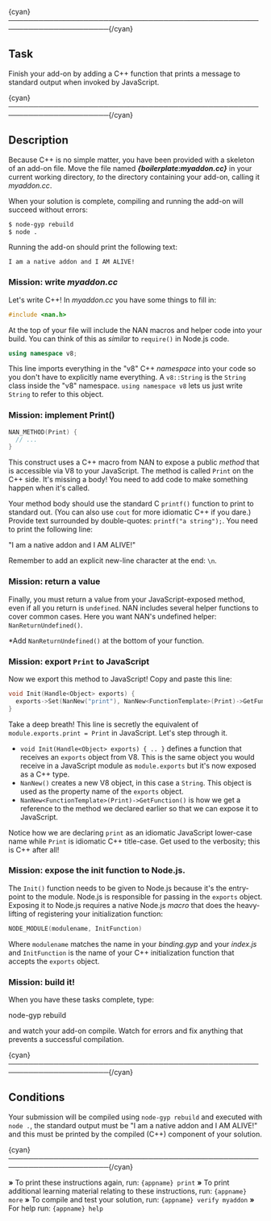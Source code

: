 {cyan}──────────────────────────────────────────────────────────────────────{/cyan}

## Task

Finish your add-on by adding a C++ function that prints a message to standard output when invoked by JavaScript.

{cyan}──────────────────────────────────────────────────────────────────────{/cyan}

## Description

Because C++ is no simple matter, you have been provided with a skeleton of an add-on file. Move the file named ***{boilerplate:myaddon.cc}*** in your current working directory, *to* the directory containing your add-on, calling it *myaddon.cc*.

When your solution is complete, compiling and running the add-on will succeed without errors:

```sh
$ node-gyp rebuild
$ node .
```

Running the add-on should print the following text:

```
I am a native addon and I AM ALIVE!
```

### Mission: write *myaddon.cc*

Let's write C++! In *myaddon.cc* you have some things to fill in:

```cpp
#include <nan.h>
```

At the top of your file will include the NAN macros and helper code into your build. You can think of this as *similar* to `require()` in Node.js code.

```cpp
using namespace v8;
```

This line imports everything in the "v8" C++ *namespace* into your code so you don't have to explicitly name everything. A `v8::String` is the `String` class inside the "v8" namespace. `using namespace v8` lets us just write `String` to refer to this object.

### Mission: implement Print()

```cpp
NAN_METHOD(Print) {
  // ...
}
```

This construct uses a C++ macro from NAN to expose a public *method* that is accessible via V8 to your JavaScript. The method is called `Print` on the C++ side. It's missing a body! You need to add code to make something happen when it's called.

Your method body should use the standard C `printf()` function to print to standard out. (You can also use `cout` for more idiomatic C++ if you dare.) Provide text surrounded by double-quotes: `printf("a string");`. You need to print the following line:

  "I am a native addon and I AM ALIVE!"

Remember to add an explicit new-line character at the end: `\n`.

### Mission: return a value

Finally, you must return a value from your JavaScript-exposed method, even if all you return is `undefined`. NAN includes several helper functions to cover common cases. Here you want NAN's undefined helper: `NanReturnUndefined()`.


*Add `NanReturnUndefined()` at the bottom of your function.


### Mission: export `Print` to JavaScript

Now we export this method to JavaScript! Copy and paste this line:

```cpp
void Init(Handle<Object> exports) {
  exports->Set(NanNew("print"), NanNew<FunctionTemplate>(Print)->GetFunction());
}
```

Take a deep breath! This line is secretly the equivalent of `module.exports.print = Print` in JavaScript. Let's step through it.


* `void Init(Handle<Object> exports) { .. }` defines a function that receives an `exports` object from V8. This is the same object you would receive in a JavaScript module as `module.exports` but it's now exposed as a C++ type.
* `NanNew()` creates a new V8 object, in this case a `String`. This object is used as the property name of the `exports` object.
* `NanNew<FunctionTemplate>(Print)->GetFunction()` is how we get a reference to the method we declared earlier so that we can expose it to JavaScript.


Notice how we are declaring `print` as an idiomatic JavaScript lower-case name while `Print` is idiomatic C++ title-case. Get used to the verbosity; this is C++ after all!

### Mission: expose the init function to Node.js.

The `Init()` function needs to be given to Node.js because it's the entry-point to the module. Node.js is responsible for passing in the `exports` object. Exposing it to Node.js requires a native Node.js *macro* that does the heavy-lifting of registering your initialization function:

```c++
NODE_MODULE(modulename, InitFunction)
```

Where `modulename` matches the name in your *binding.gyp* and your *index.js* and `InitFunction` is the name of your C++ initialization function that accepts the `exports` object.

### Mission: build it!

When you have these tasks complete, type:

  node-gyp rebuild

and watch your add-on compile. Watch for errors and fix anything that prevents a successful compilation.

{cyan}──────────────────────────────────────────────────────────────────────{/cyan}

## Conditions

Your submission will be compiled using `node-gyp rebuild` and executed with `node .`, the standard output must be "I am a native addon and I AM ALIVE!" and this must be printed by the compiled (C++) component of your solution.

{cyan}──────────────────────────────────────────────────────────────────────{/cyan}

 __»__ To print these instructions again, run: `{appname} print`
 __»__ To print additional learning material relating to these instructions, run: `{appname} more`
 __»__ To compile and test your solution, run: `{appname} verify myaddon`
 __»__ For help run: `{appname} help`
